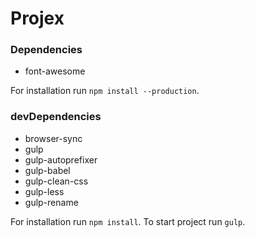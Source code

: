 # Projex

### Dependencies
- font-awesome

For installation run `npm install --production`.

### devDependencies
- browser-sync
- gulp
- gulp-autoprefixer
- gulp-babel
- gulp-clean-css
- gulp-less
- gulp-rename

For installation run `npm install`.
To start project run `gulp`.
